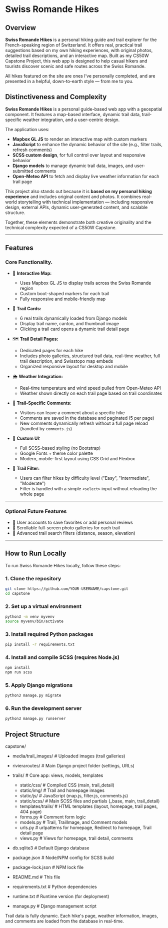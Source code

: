 # Swiss Romande Hikes

## Overview

**Swiss Romande Hikes** is a personal hiking guide and trail explorer for the French-speaking region of Switzerland. It offers real, practical trail suggestions based on my own hiking experiences, with original photos, detailed trail descriptions, and an interactive map. Built as my CS50W Capstone Project, this web app is designed to help casual hikers and tourists discover scenic and safe routes across the Swiss Romande.

All hikes featured on the site are ones I’ve personally completed, and are presented in a helpful, down-to-earth style — from me to you.

## Distinctiveness and Complexity

**Swiss Romande Hikes** is a personal guide-based web app with a geospatial component. It features a map-based interface, dynamic trail data, trail-specific weather integration, and a user-centric design.

The application uses:

- **Mapbox GL JS** to render an interactive map with custom markers
- **JavaScript** to enhance the dynamic behavior of the site (e.g., filter trails, refresh comments)
- **SCSS custom design**, for full control over layout and responsive behavior
- **Django models** to manage dynamic trail data, images, and user-submitted comments
- **Open-Meteo API** to fetch and display live weather information for each trail page

This project also stands out because it is **based on my personal hiking experience** and includes original content and photos. It combines real-world storytelling with technical implementation — including responsive design, external APIs, dynamic user-generated content, and scalable structure.

Together, these elements demonstrate both creative originality and the technical complexity expected of a CS50W Capstone.

---

## Features

### Core Functionality.

- 📍 **Interactive Map:**

  - Uses Mapbox GL JS to display trails across the Swiss Romande region
  - Custom boot-shaped markers for each trail
  - Fully responsive and mobile-friendly map

- 🥾 **Trail Cards:**

  - 6 real trails dynamically loaded from Django models
  - Display trail name, canton, and thumbnail image
  - Clicking a trail card opens a dynamic trail detail page

- 🗺️ **Trail Detail Pages:**

  - Dedicated pages for each hike
  - Includes photo galleries, structured trail data, real-time weather, full trail description, and Swisstopo map embeds
  - Organized responsive layout for desktop and mobile

- 🌦️ **Weather Integration:**

  - Real-time temperature and wind speed pulled from Open-Meteo API
  - Weather shown directly on each trail page based on trail coordinates

- 💬 **Trail-Specific Comments:**

  - Visitors can leave a comment about a specific hike
  - Comments are saved in the database and paginated (5 per page)
  - New comments dynamically refresh without a full page reload (handled by `comments.js`)

- 🎨 **Custom UI:**

  - Full SCSS-based styling (no Bootstrap)
  - Google Fonts + theme color palette
  - Modern, mobile-first layout using CSS Grid and Flexbox

- 🔎 **Trail Filter:**
  - Users can filter hikes by difficulty level ("Easy", "Intermediate", "Moderate")
  - Filter is handled with a simple `<select>` input without reloading the whole page

---

### Optional Future Features

- 👤 User accounts to save favorites or add personal reviews
- 📸 Scrollable full-screen photo galleries for each trail
- 🧭 Advanced trail search filters (distance, season, elevation)

---

## How to Run Locally

To run Swiss Romande Hikes locally, follow these steps:

### 1. Clone the repository

```bash
git clone https://github.com/YOUR-USERNAME/capstone.git
cd capstone
```

### 2. Set up a virtual environment

```bash
python3 -m venv myvenv
source myvenv/bin/activate
```

### 3. Install required Python packages

```bash
pip install -r requirements.txt
```

### 4. Install and compile SCSS (requires Node.js)

```bash
npm install
npm run scss
```

### 5. Apply Django migrations

```bash
python3 manage.py migrate
```

### 6. Run the development server

```bash
python3 manage.py runserver
```

## Project Structure

capstone/

- media/trail_images/ # Uploaded images (trail galleries)
- rivieraroutes/ # Main Django project folder (settings, URLs)
- trails/ # Core app: views, models, templates

  - static/css/ # Compiled CSS (main, trail_detail)
  - static/img/ # Trail and homepage images
  - static/js/ # JavaScript (map.js, filter.js, comments.js)
  - static/scss/ # Main SCSS files and partials (\_base, main, trail_detail)
  - templates/trails/ # HTML templates (layout, homepage, trail pages, 404 page)
  - forms.py # Comment form logic
  - models.py # Trail, TrailImage, and Comment models
  - urls.py # urlpatterns for homepage, Redirect to homepage, Trail detail page
  - views.py # Views for homepage, trail detail, comments

- db.sqlite3 # Default Django database
- package.json # Node/NPM config for SCSS build
- package-lock.json # NPM lock file
- README.md # This file
- requirements.txt # Python dependencies
- runtime.txt # Runtime version (for deployment)
- manage.py # Django management script

Trail data is fully dynamic. Each hike's page, weather information, images, and comments are loaded from the database in real-time.
